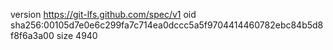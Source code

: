 version https://git-lfs.github.com/spec/v1
oid sha256:00105d7e0e6c299fa7c714ea0dccc5a5f9704414460782ebc84b5d8f8f6a3a00
size 4940
